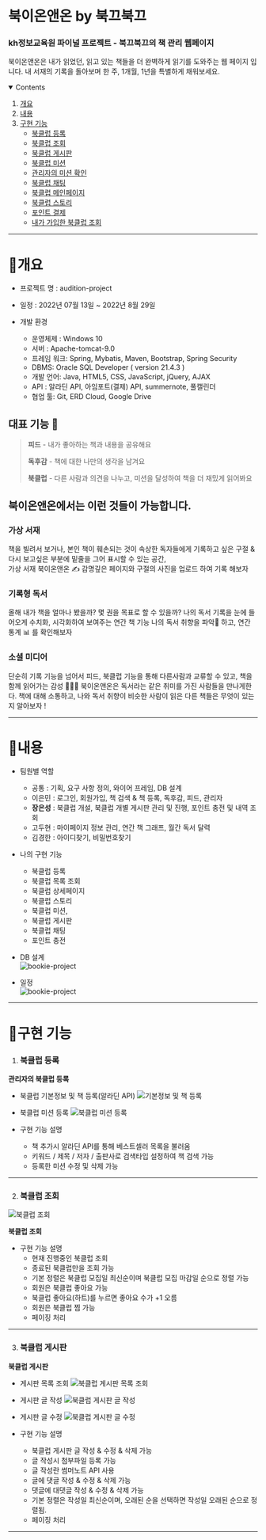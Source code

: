 # 북이온앤온 by 북끄북끄
### kh정보교육원 파이널 프로젝트 - 북끄북끄의 책 관리 웹페이지
북이온앤온은 내가 읽었던, 읽고 있는 책들을 더 완벽하게 읽기를 도와주는 웹 페이지 입니다.
내 서재의 기록을 돌아보며 한 주, 1개월, 1년을 특별하게 채워보세요.

<!-- contents -->
<details open="open">
  <summary>Contents</summary>
  <ol>
    <li>
      <a href="#개요">개요</a>
    </li>
    <li>
      <a href="#내용">내용</a>
    </li>
    <li><a href="#구현-기능">구현 기능</a>
      <ul>
        <li><a href="#enrollClub">북클럽 등록</a></li>
        <li><a href="#clubList">북클럽 조회</a></li>
        <li><a href="#clubBoard">북클럽 게시판</a></li>
        <li><a href="#clubMissionDo">북클럽 미션</a></li>
        <li><a href="#clubMissionCheck">관리자의 미션 확인</a></li>
        <li><a href="#clubChat">북클럽 채팅</a></li>
        <li><a href="#clubMainPage">북클럽 메인페이지</a></li>
        <li><a href="#clubStory">북클럽 스토리</a></li>
        <li><a href="#addPoint">포인트 결제</a></li>
        <li><a href="#myClub">내가 가입한 북클럽 조회</a></li>
      </ul>
    </li>
  </ol>
</details>

------------

# 📝개요

* 프로젝트 명 : audition-project

* 일정 : 2022년 07월 13일 ~ 2022년 8월 29일

* 개발 환경
  - 운영체제 : Windows 10
  - 서버 : Apache-tomcat-9.0
  - 프레임 워크: Spring, Mybatis, Maven, Bootstrap, Spring Security
  - DBMS: Oracle SQL Developer ( version 21.4.3 )
  - 개발 언어: Java, HTML5, CSS, JavaScript, jQuery, AJAX
  - API : 알라딘 API, 아임포트(결제) API, summernote, 풀캘린더
  - 협업 툴: Git, ERD Cloud, Google Drive

## 대표 기능 📙
> **피드** - 내가 좋아하는 책과 내용을 공유해요
> 
> **독후감** - 책에 대한 나만의 생각을 남겨요
> 
> **북클럽** - 다른 사람과 의견을 나누고, 미션을 달성하여 책을 더 재밌게 읽어봐요
>

## 북이온앤온에서는 이런 것들이 가능합니다.
### 가상 서재

책을 빌려서 보거나, 
본인 책이 훼손되는 것이 속상한 독자들에게
기록하고 싶은 구절 & 다시 보고싶은 부분에 밑줄을 그어 표시할 수 있는 공간,  
가상 서재 북이온앤온 ✍️
감명깊은 페이지와 구절의 사진을 업로드 하여 기록 해보자

### 기록형 독서

올해 내가 책을 얼마나 봤을까?
몇 권을 목표로 할 수 있을까?
나의 독서 기록을 눈에 들어오게
수치화, 시각화하여 보여주는 연간 책 기능
나의 독서 취향을 파악🤔 하고, 연간 통계 📊 를 확인해보자

### 소셜 미디어

단순히 기록 기능을 넘어서 
피드, 북클럽 기능을 통해 다른사람과 교류할 수 있고, 
책을 함께 읽어가는 감성 👨‍👨‍👦
북이온앤온은 독서라는 같은 취미를 가진 사람들을 만나게한다.  책에 대해 소통하고, 나와 독서 취향이 비슷한 사람이 읽은 다른 책들은 무엇이 있는지 알아보자 !

------------

# 📝내용

* 팀원별 역할
  - 공통 : 기획, 요구 사항 정의, 와이어 프레임, DB 설계
  - 이은민 : 로그인, 회원가입, 책 검색 & 책 등록, 독후감, 피드, 관리자
  - **장은성** : 북클럽 개설, 북클럽 개별 게시판 관리 및 진행, 포인트 충전 및 내역 조회
  - 고두현 : 마이페이지 정보 관리, 연간 책 그래프, 월간 독서 달력
  - 김경한 : 아이디찾기, 비밀번호찾기
  
* 나의 구현 기능
  - 북클럽 등록
  - 북클럽 목록 조회
  - 북클럽 상세페이지
  - 북클럽 스토리
  - 북클럽 미션, 
  - 북클럽 게시판
  - 북클럽 채팅
  - 포인트 충전 


* DB 설계<br>
![bookie-project]()

* 일정<br>
![bookie-project]()

------------

# 📝구현 기능

1. <h3 id="enrollClub">북클럽 등록</h3>

**관리자의 북클럽 등록** 
 * 북클럽 기본정보 및 책 등록(알라딘 API)
  ![기본정보 및 책 등록](https://github.com/jess0402/Project/blob/master/bookie-project/src/main/webapp/resources/gifs/1enrollClubInfo.gif?raw=true)
  
  * 북클럽 미션 등록
  ![북클럽 미션 등록](https://github.com/jess0402/Project/blob/master/bookie-project/src/main/webapp/resources/gifs/2enrollClubMission.gif?raw=true)
   
  * 구현 기능 설명
    - 책 추가시 알라딘 API를 통해 베스트셀러 목록을 불러옴
    - 키워드 / 제목 / 저자 / 출판사로 검색타입 설정하여 책 검색 가능
    - 등록한 미션 수정 및 삭제 가능


------------

2. <h3 id="clubList">북클럽 조회</h3>

  ![북클럽 조회](https://github.com/jess0402/Project/blob/master/bookie-project/src/main/webapp/resources/gifs/8ClubList.gif?raw=true)

**북클럽 조회**

  * 구현 기능 설명
    - 현재 진행중인 북클럽 조회
    - 종료된 북클럽만을 조회 가능
    - 기본 정렬은 북클럽 모집일 최신순이며 북클럽 모집 마감일 순으로 정렬 가능
    - 회원은 북클럽 좋아요 가능
    - 북클럽 좋아요(하트)를 누르면 좋아요 수가 +1 오름
    - 회원은 북클럽 찜 가능
    - 페이징 처리

------------

3. <h3 id="clubBoard">북클럽 게시판</h3>

**북클럽 게시판** 
  * 게시판 목록 조회
     ![북클럽 게시판 목록 조회](https://github.com/jess0402/Project/blob/master/bookie-project/src/main/webapp/resources/gifs/12clubBoardList.gif?raw=true)
     
  * 게시판 글 작성 
     ![북클럽 게시판 글 작성](https://github.com/jess0402/Project/blob/master/bookie-project/src/main/webapp/resources/gifs/14ClubBoardEnroll.gif?raw=true)
  
  * 게시판 글 수정
     ![북클럽 게시판 글 수정](https://github.com/jess0402/Project/blob/master/bookie-project/src/main/webapp/resources/gifs/15clubBoardUpdate.gif?raw=true)

  * 구현 기능 설명
    - 북클럽 게시판 글 작성 & 수정 & 삭제 가능
    - 글 작성시 첨부파일 등록 가능
    - 글 작성란 썸머노트 API 사용
    - 글에 댓글 작성 & 수정 & 삭제 가능
    - 댓글에 대댓글 작성 & 수정 & 삭제 가능
    - 기본 정렬은 작성일 최신순이며, 오래된 순을 선택하면 작성일 오래된 순으로 정렬됨.
    - 페이징 처리


------------

